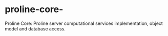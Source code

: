 # proline-core-
Proline Core: Proline server computational services implementation,  object model and database access.
